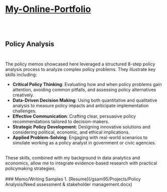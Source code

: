 # [My-Online-Portfolio](/gsam95/gsam95)  


</br></br>

## Policy Analysis  </br></br>

The policy memos showcased here leveraged a structured 8-step policy analysis process to analyze complex policy problems. They illustrate key skills including:
</br>
- **Critical Policy Thinking**: Evaluating how and when policy problems gain attention, avoiding common pitfalls, and assessing policy alternatives creatively.
- **Data-Driven Decision Making**: Using both quantitative and qualitative analysis to measure policy impacts and anticipate implementation challenges.
- **Effective Communication**: Crafting clear, persuasive policy recommendations tailored to decision-makers.
- **Strategic Policy Development**: Designing innovative solutions and considering political, economic, and ethical implications.
- **Applied Problem-Solving**: Engaging with real-world scenarios to simulate working as a policy analyst in government or civic agencies.
</br>
These skills, combined with my background in data analytics and economics, allow me to integrate evidence-based research with practical policymaking strategies.
</br>
</br>
### Memo/Writing Samples
1. [Resume](/gsam95/Projects/Policy Analysis/Need assessment & stakeholder management.docx) </br>
